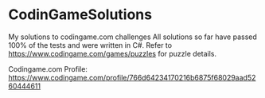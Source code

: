 # CodinGameSolutions
My solutions to codingame.com challenges
All solutions so far have passed 100% of the tests and were written in C#.
Refer to https://www.codingame.com/games/puzzles for puzzle details.

Codingame.com Profile: https://www.codingame.com/profile/766d64234170216b6875f68029aad5260444611

